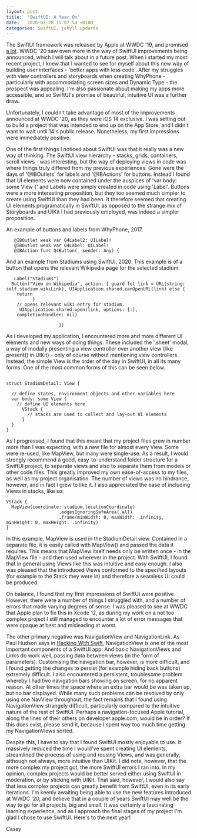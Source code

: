 ```yaml
---
layout: post
title:  "SwiftUI: A Year On"
date:   2020-07-28 15:07:54 +0100
categories: SwiftUI, jekyll updarte
---
```

The SwiftUI framework was released by Apple at WWDC '19, and promised [a lot](https://developer.apple.com/news/?id=06032019b). WWDC '20 saw even more in the way of SwiftUI improvements being announced, which I will talk about in a future post. When I started my most recent project, I knew that I wanted to see for myself about this new way of building user interfaces - 'better apps with less code'. After my struggles with view controllers and storyboards when creating WhyPhone - particularly with accommodating screen sizes and Dynamic Type - the prospect was appealing. I'm also passionate about making my apps more accessible, and so SwiftUI's promise of beautiful, intuitive UI was a further draw.

Unfortunately, I couldn't take advantage of most of the improvements announced at WWDC '20, as they were iOS 14 exclusive. I was setting out to build a project that was intended to end up on the App Store, and I didn't want to wait until 14's public release. Nonetheless, my first impressions were immediately positive.

One of the first things I noticed about SwiftUI was that it really was a new way of thinking. The SwiftUI view hierarchy - stacks, grids, containers, scroll views - was interesting, but the way of deploying views in code was where things truly differed from my previous experiences. Gone were the days of '@IBOutlets' for labels and '@IBActions' for buttons. Instead I found that UI elements were now contained under the auspices of 'var body: some View {'  and Labels were simply created in code using 'Label'. Buttons were a more interesting proposition, but they too seemed much simpler to create using SwiftUI than they had been. It therefore seemed that creating UI elements programatically in SwiftUI, as opposed to the strange mix of Storyboards and UIKit I had previously employed, was indeed a simpler proposition.

An example of buttons and labels from WhyPhone, 2017.

```
   @IBOutlet weak var Q4Label2: UILabel!
   @IBOutlet weak var Q4Label: UILabel!
   @IBAction func Q4Button(_ sender: Any) {

```


And an example from Stadiums using SwiftUI, 2020. This example is of a button that opens the relevant Wikipedia page for the selected stadium.

```
   Label("Stadiums")
  Button("View on Wikipedia", action: { guard let link = URL(string: self.stadium.wikiLink), UIApplication.shared.canOpenURL(link) else {
    return
          }
    // opens relevant wiki entry for stadium.
     UIApplication.shared.open(link, options: [:],
    completionHandler: nil)
                
                    })
```


As I developed my application, I encountered more and more different UI elements and new ways of doing things. These included the '.sheet' modal, a way of modally presenting a view controller over another view (like present() in UIKit) - only of course without mentioning view controllers. Instead, the simple View is the order of the day in SwiftUI, in all its many forms. One of the most common forms of this can be seen below.

```

struct StadiumDetail: View {

  // define states, environment objects and other variables here
  var body: some View {
    // define UI elements here
      VStack {
        // stacks are used to collect and lay-out UI elements
      }
  }
}
```


As I progressed, I found that this meant that my project files grew in number more than I was expecting, with a new file for almost every View. Some were re-used, like MapView, but many were single-use. As a result, I would strongly recommend a good, easy-to-understand folder structure for a SwiftUI project, to separate views and also to separate them from models or other code files. This greatly improved my own ease-of-access to my files, as well as my project organisation. The number of views was no hindrance, however, and in fact I grew to like it. I also appreciated the ease of including Views in stacks, like so:

```
VStack {
  MapView(coordinate: stadium.locationCoordinate)
                    .edgesIgnoringSafeArea(.all)
                    .frame(minWidth: 0, maxWidth: .infinity, minHeight: 0, maxHeight: .infinity)
}

```


In this example, MapView is used in the StadiumDetail view. Contained in a separate file, it is easily called with MapView() and passed the data it requires. This means that MapView itself needs only be written once - in the MapView file - and then used wherever in the project. With SwiftUI, I found that in general using Views like this was intuitive and easy enough. I also was pleased that the introduced Views conformed to the specified layouts (for example to the Stack they were in) and therefore a seamless UI could be produced.

On balance, I found that my first impressions of SwiftUI were positive. However, there were a number of things I struggled with, and a number of errors that made varying degrees of sense. I was pleased to see at WWDC that Apple plan to fix this in Xcode 12, as during my work on a not too complex project I still managed to encounter a lot of error messages that were opaque at best and misleading at worst. 

The other primary negative was NavigationView and NavigationLink. As Paul Hudson says in [Hacking With Swift](https://www.hackingwithswift.com/articles/216/complete-guide-to-navigationview-in-swiftui), NavigationView is one of the most important components of a SwiftUI app. And basic NavigationViews and Links do work well, passing data between views (in the form of parameters). Customising the navigation bar, however, is more difficult, and I found getting the changes to persist (for example hiding back buttons) extremely difficult. I also encountered a persistent, troublesome problem whereby I had two navigation bars showing on screen, for no apparent reason. At other times the space where an extra bar would be was taken up, but no bar displayed. While many such problems can be resolved by only using one NavView throughout, the fact remains that I found using NavigationView strangely difficult, particularly compared to the intuitive nature of the rest of SwiftUI. Perhaps a navigation-focused Apple tutorial, along the lines of their others on developer.apple.com, would be in order? If this does exist, please send it, because I spent way too much time getting my NavigationViews sorted.

Despite this, I have to say that I found SwiftUI mostly enjoyable to use. It massively reduced the time I would've spent creating UI elements, streamlined the process of using and reusing Views, and was generally, although not always, more intuitive than UIKit. I did note, however, that the more complex my project got, the more SwiftUI errors I ran into. In my opinion, complex projects would be better served either using SwiftUI in moderation, or by sticking with UIKit. That said, however, I would also say that less complex projects can greatly benefit from SwiftUI, even in its early iterations. I'm keenly awaiting being able to use the new features introduced at WWDC '20, and believe that in a couple of years SwiftUI may well be the way to go for all projects, big and small. It was certainly a fascinating learning experience, and as I approach the final stages of my project I'm glad I chose to use SwiftUI. Here's to the next year!

Casey



